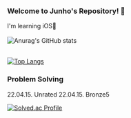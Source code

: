 ### Welcome to Junho's Repository! 👋


I'm learning iOS🍎
<br> </br>
![Anurag's GitHub stats](https://github-readme-stats.vercel.app/api?username=L-j-h-c&show_icons=true&theme=radical)
<br> </br>

[![Top Langs](https://github-readme-stats.vercel.app/api/top-langs/?username=L-j-h-c&layout=compact)](https://github.com/anuraghazra/github-readme-stats)

### Problem Solving
22.04.15. Unrated
22.04.15. Bronze5

[![Solved.ac Profile](http://mazassumnida.wtf/api/v2/generate_badge?boj=seolagir)](https://solved.ac/seolagir/)

<!--
**L-j-h-c/L-j-h-c** is a ✨ _special_ ✨ repository because its `README.md` (this file) appears on your GitHub profile.

Here are some ideas to get you started:

- 🔭 I’m currently working on ...
- 🌱 I’m currently learning ...
- 👯 I’m looking to collaborate on ...
- 🤔 I’m looking for help with ...
- 💬 Ask me about ...
- 📫 How to reach me: ...
- 😄 Pronouns: ...
- ⚡ Fun fact: ...
-->
